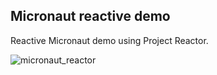 ## Micronaut reactive demo

Reactive Micronaut demo using Project Reactor.

![micronaut_reactor](https://user-images.githubusercontent.com/7595149/110222799-d3656d80-7ecc-11eb-8206-47040877e89f.gif)
